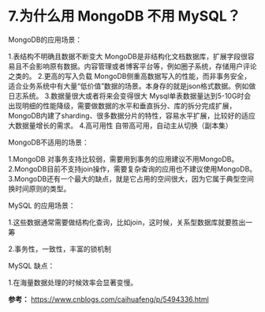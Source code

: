 # 7.为什么用 MongoDB 不用 MySQL？

MongoDB的应用场景：

1.表结构不明确且数据不断变大 MongoDB是非结构化文档数据库，扩展字段很容易且不会影响原有数据。内容管理或者博客平台等，例如圈子系统，存储用户评论之类的。
2.更高的写入负载 MongoDB侧重高数据写入的性能，而非事务安全，适合业务系统中有大量“低价值”数据的场景。本身存的就是json格式数据。例如做日志系统。
3.数据量很大或者将来会变得很大 Mysql单表数据量达到5-10G时会出现明细的性能降级，需要做数据的水平和垂直拆分、库的拆分完成扩展，MongoDB内建了sharding、很多数据分片的特性，容易水平扩展，比较好的适应大数据量增长的需求。
4.高可用性 自带高可用，自动主从切换（副本集）

MongoDB不适用的场景：

1.MongoDB 对事务支持比较弱，需要用到事务的应用建议不用MongoDB。
2.MongoDB目前不支持join操作，需要复杂查询的应用也不建议使用MongoDB。
3.MongoDB还有一个最大的缺点，就是它占用的空间很大，因为它属于典型空间换时间原则的类型。

MySQL 的应用场景：

1.这些数据通常需要做结构化查询，比如join，这时候，关系型数据库就要胜出一筹

2.事务性，一致性，丰富的锁机制

MySQL 缺点：

1.在海量数据处理的时候效率会显著变慢。


**参考：** https://www.cnblogs.com/caihuafeng/p/5494336.html
